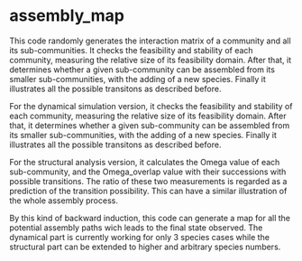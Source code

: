 # assembly_map
This code randomly generates the interaction matrix of a community and all its sub-communities. It checks the feasibility and stability of each community, measuring the relative size of its feasibility domain. After that, it determines whether a given sub-community can be assembled from its smaller sub-communities, with the adding of a new species. Finally it illustrates all the possible transitons as described before.

For the dynamical simulation version, it checks the feasibility and stability of each community, measuring the relative size of its feasibility domain. After that, it determines whether a given sub-community can be assembled from its smaller sub-communities, with the adding of a new species. Finally it illustrates all the possible transitons as described before.

For the structural analysis version, it calculates the Omega value of each sub-community, and the Omega_overlap value with their successions with possible transitions. The ratio of these two measurements is regarded as a prediction of the transition possibility. This can have a similar illustration of the whole assembly process.

By this kind of backward induction, this code can generate a map for all the potential assembly paths wich leads to the final state observed. The dynamical part is currently working for only 3 species cases while the structural part can be extended to higher and arbitrary species numbers.
